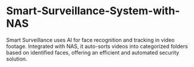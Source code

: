 # Smart-Surveillance-System-with-NAS
Smart Surveillance uses AI for face recognition and tracking in video footage. Integrated with NAS, it auto-sorts videos into categorized folders based on identified faces, offering an efficient and automated security solution.
